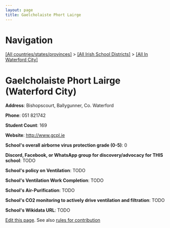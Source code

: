 ```yaml
---
layout: page
title: Gaelcholaiste Phort Lairge
---
```

# Navigation

[[All countries/states/provinces]](../../..) > [[All Irish School Districts]](../..) > [[All In Waterford City]](..)

# Gaelcholaiste Phort Lairge (Waterford City)

**Address**: Bishopscourt, Ballygunner, Co. Waterford

**Phone**: 051 821742

**Student Count**: 169

**Website**: <http://www.gcpl.ie>

**School's overall airborne virus protection grade (0-5)**: 0

**Discord, Facebook, or WhatsApp group for discovery/advocacy for THIS school**: TODO

**School's policy on Ventilation**: TODO

**School's Ventilation Work Completion**: TODO

**School's Air-Purification**: TODO

**School's CO2 monitoring to actively drive ventilation and filtration**: TODO

**School's Wikidata URL**: TODO


[Edit this page](https://github.com/ventilate-schools/Ireland/edit/main/./Waterford_City/Gaelcholaiste_Phort_Lairge.md). See also [rules for contribution](../../../contribution-rules/)